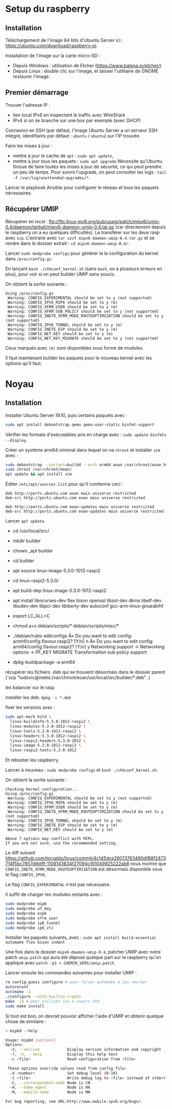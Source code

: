 Setup du raspberry
==================

## Installation

Téléchargement de l'image 64 bits d'Ubuntu Server ici : https://ubuntu.com/download/raspberry-pi.

Installation de l'image sur la carte micro-SD :
- Depuis Windows : utilisation de Etcher (https://www.balena.io/etcher/)
- Depuis Linux : double clic sur l'image, et laisser l'utilitaire de GNOME restaurer l'image.


## Premier démarrage

Trouver l'adresse IP :
- lien local IPv6 en inspectant le traffic avec WireShark
- IPv4 si on se branche sur une box par exemple (avec DHCP)

Connexion en SSH (par défaut, l'image Ubuntu Server a un serveur SSH intégré, identifiants par défaut : `ubuntu` / `ubuntu`) sur l'IP trouvée.

Faire les mises à jour :
- mettre à jour le cache de `apt` : `sudo apt update`,
- mettre à jour tous les paquets : `sudo apt upgrade`
  Nécessite qu'Ubuntu finisse de faire toutes les mises à jour de sécurité, ce qui peut prendre un peu de temps.
  Pour suivre l'upgrade, on peut consulter les logs : `tail -f /var/log/unattended-upgrades/*`.

Lancer le playbook Ansible pour configurer le réseau et tous les paquets nécessaires.

## Récupérer UMIP

Récupérer en local : ftp://ftp.linux-ipv6.org/pub/usagi/patch/mipv6/umip-0.4/daemon/tarball/mipv6-daemon-umip-0.4.tar.gz (car directement depuis le raspberry on a eu quelques difficultés).
Le transférer sur les deux rasp avec `scp`.
L'extraire avec `tar xzvf mipv6-daemon-umip-0.4.tar.gz` et se rendre dans le dossier extrait : `cd mipv6-daemon-umip-0.4/`.

Lancer `sudo modprobe configs` pour générer la la configuration du kernel dans `/proc/config.gz`.

En lançant `bash ./chkconf_kernel.sh` (sans `bash`, on a plusieurs erreurs en plus), pour voir si on peut builder UMIP sans soucis.

On obtient la sortie suivante :

```
Using /proc/config.gz
 Warning: CONFIG_EXPERIMENTAL should be set to y (not supported)
 Warning: CONFIG_IPV6_MIP6 should be set to y (m)
 Warning: CONFIG_XFRM_USER should be set to y (m)
 Warning: CONFIG_XFRM_SUB_POLICY should be set to y (not supported)
 Warning: CONFIG_INET6_XFRM_MODE_ROUTEOPTIMIZATION should be set to y (not supported)
 Warning: CONFIG_IPV6_TUNNEL should be set to y (m)
 Warning: CONFIG_INET6_ESP should be set to y (m)
 Warning: CONFIG_NET_KEY should be set to y (m)
 Warning: CONFIG_NET_KEY_MIGRATE should be set to y (not supported)
```

Ceux marqués avec `(m)` sont disponibles sous forme de modules.

Il faut maintenant builder les paquets pour le nouveau kernel avec les options qu'il faut.


Noyau
=====

## Installation

Installer Ubuntu Server 19.10, puis certains paquets avec :

```sh
sudo apt install debootstrap qemu qemu-user-static binfmt-support
```

Vérifier les formats d'exécutables pris en charge avec : `sudo update-binfmts --display`.

Créer un système arm64 minimal dans lequel on va `chroot` et installer `vim` avec :

```sh
sudo debootstrap --variant=buildd --arch arm64 eoan /var/chroot/eoan http://ports.ubuntu.com
sudo chroot /var/chroot/eoan/
apt update && apt install vim
```

Éditer `/etc/apt/sources.list` pour qu'il contienne ceci :

```
deb http://ports.ubuntu.com eoan main universe restricted
deb-src http://ports.ubuntu.com eoan main universe restricted

deb http://ports.ubuntu.com eoan-updates main universe restricted
deb-src http://ports.ubuntu.com eoan-updates main universe restricted
```

Lancer `apt update`.

- cd /usr/local/src/
- mkdir builder
- chown _apt builder
- cd builder
- apt source linux-image-5.3.0-1012-raspi2
- cd linux-raspi2-5.3.0/
- apt build-dep linux-image-5.3.0-1012-raspi2
- apt install libncurses-dev flex bison openssl libssl-dev dkms libelf-dev libudev-dev libpci-dev libiberty-dev autoconf gcc-arm-linux-gnueabihf
- export LC_ALL=C
- chmod a+x debian/scripts/* debian/scripts/misc/*
- ./debian/rules editconfigs
Â» Do you want to edit config: armhf/config.flavour.raspi2? [Y/n] n
Â» Do you want to edit config: arm64/config.flavour.raspi2? [Y/n] y
Networking support ->
  Networking options ->
    PF_KEY MIGRATE
    Transformation sub policy support

- dpkg-buildpackage -a arm64



récupérer les fichiers .deb qui se trouvent désormais dans le dossier parent
(`scp "ludovic@metis:/var/chroot/eoan/usr/local/src/builder/*.deb" .)


les balancer sur le rasp

installer les deb: `dpkg -i *.deb`

fixer les versions avec :

```sh
sudo apt-mark hold \
  linux-buildinfo-5.3.0-1012-raspi2 \
  linux-modules-5.3.0-1012-raspi2 \
  linux-tools-5.3.0-1012-raspi2 \
  linux-headers-5.3.0-1012-raspi2 \
  linux-raspi2-headers-5.3.0-1012 \
  linux-image-5.3.0-1012-raspi2 \
  linux-raspi2-tools-5.3.0-1012
```

Et rebooter les raspberry.

Lancer à nouveau : `sudo modprobe configs` et `bash ./chkconf_kernel.sh`.

On obtient la sortie suivante :

```
Checking kernel configuration...
Using /proc/config.gz
 Warning: CONFIG_EXPERIMENTAL should be set to y (not supported)
 Warning: CONFIG_IPV6_MIP6 should be set to y (m)
 Warning: CONFIG_XFRM_USER should be set to y (m)
 Warning: CONFIG_INET6_XFRM_MODE_ROUTEOPTIMIZATION should be set to y (not supported)
 Warning: CONFIG_IPV6_TUNNEL should be set to y (m)
 Warning: CONFIG_INET6_ESP should be set to y (m)
 Warning: CONFIG_NET_KEY should be set to y (m)

Above 7 options may conflict with MIPL.
If you are not sure, use the recommended setting.
```

Le diff suivant https://github.com/torvalds/linux/commit/4c145dce26013763490df88f2473714f5bc7857d#diff-1108143834f27094c161049925222ab6 nous montre que `CONFIG_INET6_XFRM_MODE_ROUTEOPTIMIZATION` est désormais disponible sous le flag `CONFIG_IPV6`.

Le flag `CONFIG_EXPERIMENTAL` n'est pas nécessaire.

Il suffit de charger les modules restants avec : 

```sh
sudo modprobe mip6
sudo modprobe af_key
sudo modprobe esp6
sudo modprobe xfrm_user
sudo modprobe ip6_tunnel
sudo modprobe ip6_vti
```

Installer les paquets suivants, avec : `sudo apt install build-essential automake flex bison indent`

Une fois dans le dossier `mipv6-daemon-umip-0.4`, patcher UMIP avec notre patch `umip.patch` qui aura été déposé quelque part sur le raspberry qu'on applique avec `patch -p1 < CHEMIN_VERS/umip.patch`.

Lancer ensuite les commandes suivantes pour installer UMIP :

```sh
rm config.guess configure # pour forcer automake à les recréer
autoreconf
automake -a
./configure --with-builtin-crypto
make -j4 # pour utiliser les 4 coeurs CPU
sudo make install
```

Si tout est bon, on devrait pouvoir afficher l'aide d'UMIP et obtenir quelque chose de similaire :

```sh
> mip6d --help

Usage: mip6d [options]
Options:
  -V, --version            Display version information and copyright
  -?, -h, --help           Display this help text
  -c <file>                Read configuration from <file>

 These options override values read from config file:
  -d <number>              Set debug level (0-10)
  -l <file>                Write debug log to <file> instead of stderr
  -C, --correspondent-node Node is CN
  -H, --home-agent         Node is HA
  -M, --mobile-node        Node is MN

For bug reporting, see URL:http://www.mobile-ipv6.org/bugs/.
```
